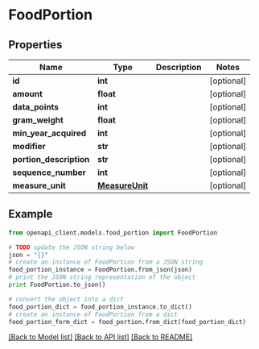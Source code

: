 # FoodPortion


## Properties
Name | Type | Description | Notes
------------ | ------------- | ------------- | -------------
**id** | **int** |  | [optional] 
**amount** | **float** |  | [optional] 
**data_points** | **int** |  | [optional] 
**gram_weight** | **float** |  | [optional] 
**min_year_acquired** | **int** |  | [optional] 
**modifier** | **str** |  | [optional] 
**portion_description** | **str** |  | [optional] 
**sequence_number** | **int** |  | [optional] 
**measure_unit** | [**MeasureUnit**](MeasureUnit.md) |  | [optional] 

## Example

```python
from openapi_client.models.food_portion import FoodPortion

# TODO update the JSON string below
json = "{}"
# create an instance of FoodPortion from a JSON string
food_portion_instance = FoodPortion.from_json(json)
# print the JSON string representation of the object
print FoodPortion.to_json()

# convert the object into a dict
food_portion_dict = food_portion_instance.to_dict()
# create an instance of FoodPortion from a dict
food_portion_form_dict = food_portion.from_dict(food_portion_dict)
```
[[Back to Model list]](../README.md#documentation-for-models) [[Back to API list]](../README.md#documentation-for-api-endpoints) [[Back to README]](../README.md)


